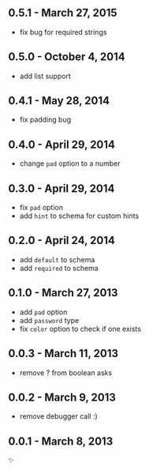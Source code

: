 
0.5.1 - March 27, 2015
----------------------
* fix bug for required strings

0.5.0 - October 4, 2014
-----------------------
* add list support

0.4.1 - May 28, 2014
--------------------
* fix padding bug

0.4.0 - April 29, 2014
----------------------
* change `pad` option to a number

0.3.0 - April 29, 2014
----------------------
* fix `pad` option
* add `hint` to schema for custom hints

0.2.0 - April 24, 2014
----------------------
* add `default` to schema
* add `required` to schema

0.1.0 - March 27, 2013
----------------------
* add `pad` option
* add `password` type
* fix `color` option to check if one exists

0.0.3 - March 11, 2013
----------------------
* remove ? from boolean asks

0.0.2 - March 9, 2013
---------------------
* remove debugger call :)

0.0.1 - March 8, 2013
---------------------
:sparkles: